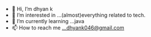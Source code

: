 - 👋 Hi, I’m dhyan k
- 👀 I’m interested in ...(almost)everything related to tech.
- 🌱 I’m currently learning ...java
- 📫 How to reach me ...dhyank046@gmail.com

<!---
dhyank/dhyank is a ✨ special ✨ repository because its `README.md` (this file) appears on your GitHub profile.
You can click the Preview link to take a look at your changes.
--->
